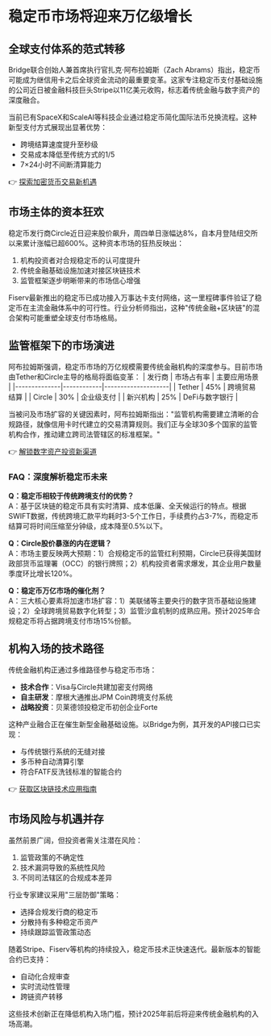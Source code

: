 # 稳定币市场将迎来万亿级增长

## 全球支付体系的范式转移

Bridge联合创始人兼首席执行官扎克·阿布拉姆斯（Zach Abrams）指出，稳定币可能成为继信用卡之后全球资金流动的最重要变革。这家专注稳定币支付基础设施的公司近日被金融科技巨头Stripe以11亿美元收购，标志着传统金融与数字资产的深度融合。

当前已有SpaceX和ScaleAI等科技企业通过稳定币简化国际法币兑换流程。这种新型支付方式展现出显著优势：
- 跨境结算速度提升至秒级
- 交易成本降低至传统方式的1/5
- 7×24小时不间断清算能力

👉 [探索加密货币交易新机遇](https://bit.ly/okx_welcome)

## 市场主体的资本狂欢

稳定币发行商Circle近日迎来股价飙升，周四单日涨幅达8%，自本月登陆纽交所以来累计涨幅已超600%。这种资本市场的狂热反映出：
1. 机构投资者对合规稳定币的认可度提升
2. 传统金融基础设施加速对接区块链技术
3. 监管框架逐步明晰带来的市场信心增强

Fiserv最新推出的稳定币已成功接入万事达卡支付网络，这一里程碑事件验证了稳定币在主流金融体系中的可行性。行业分析师指出，这种"传统金融+区块链"的混合架构可能重塑全球支付市场格局。

## 监管框架下的市场演进

阿布拉姆斯强调，稳定币市场的万亿规模需要传统金融机构的深度参与。目前市场由Tether和Circle主导的格局将面临变革：
| 发行商       | 市场占有率 | 主要应用场景       |
|--------------|------------|--------------------|
| Tether       | 45%        | 跨境贸易结算       |
| Circle       | 30%        | 企业级支付         |
| 新兴机构     | 25%        | DeFi与数字银行     |

当被问及市场扩容的关键因素时，阿布拉姆斯指出："监管机构需要建立清晰的合规路径，就像信用卡时代建立的交易清算规则。我们正与全球30多个国家的监管机构合作，推动建立跨司法管辖区的标准框架。"

👉 [解锁数字资产投资新渠道](https://bit.ly/okx_welcome)

### FAQ：深度解析稳定币未来

**Q：稳定币相较于传统跨境支付的优势？**  
A：基于区块链的稳定币具有实时清算、成本低廉、全天候运行的特点。根据SWIFT数据，传统跨境汇款平均耗时3-5个工作日，手续费约占3-7%，而稳定币结算可将时间压缩至分钟级，成本降至0.5%以下。

**Q：Circle股价暴涨的内在逻辑？**  
A：市场主要反映两大预期：1）合规稳定币的监管红利预期，Circle已获得美国财政部货币监理署（OCC）的银行牌照；2）机构投资者需求爆发，其企业用户数量季度环比增长120%。

**Q：稳定币万亿市场的催化剂？**  
A：三大核心要素将加速市场扩容：1）美联储等主要央行的数字货币基础设施建设；2）全球跨境贸易数字化转型；3）监管沙盒机制的成熟应用。预计2025年合规稳定币将占据跨境支付市场15%份额。

## 机构入场的技术路径

传统金融机构正通过多维路径参与稳定币市场：
- **技术合作**：Visa与Circle共建加密支付网络
- **自主研发**：摩根大通推出JPM Coin跨境支付系统
- **战略投资**：贝莱德领投稳定币初创企业Forte

这种产业融合正在催生新型金融基础设施。以Bridge为例，其开发的API接口已实现：
- 与传统银行系统的无缝对接
- 多币种自动清算引擎
- 符合FATF反洗钱标准的智能合约

👉 [获取区块链技术应用指南](https://bit.ly/okx_welcome)

## 市场风险与机遇并存

虽然前景广阔，但投资者需关注潜在风险：
1. 监管政策的不确定性
2. 技术漏洞导致的系统性风险
3. 不同司法辖区的合规成本差异

行业专家建议采用"三层防御"策略：
- 选择合规发行商的稳定币
- 分散持有多种稳定币资产
- 持续跟踪监管政策动态

随着Stripe、Fiserv等机构的持续投入，稳定币技术正快速迭代。最新版本的智能合约已支持：
- 自动化合规审查
- 实时流动性管理
- 跨链资产转移

这些技术创新正在降低机构入场门槛，预计2025年前后将迎来传统金融机构的入场高潮。